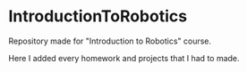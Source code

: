 # IntroductionToRobotics

Repository made for "Introduction to Robotics" course.

  Here I added every homework and projects that I had to made.
